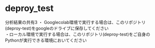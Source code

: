 # deproy_test
分析結果の共有3
・ Googlecolab環境で実行する場合は、このリポジトリ(deproy-test)をgoogleのドライブに保存してください  
・ローカル環境で実行する場合は、このリポジトリ(deproy-test)をご自身のPythonが実行できる環境においてください
